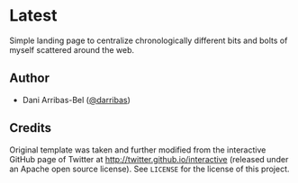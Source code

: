 # Latest

Simple landing page to centralize chronologically different bits and bolts of
myself scattered around the web.


## Author

* Dani Arribas-Bel ([@darribas](http://twitter.com/darribas))

## Credits

Original template was taken and further modified from the interactive GitHub page of
Twitter at http://twitter.github.io/interactive (released under an Apache open
source license). See `LICENSE` for the license of this project.

